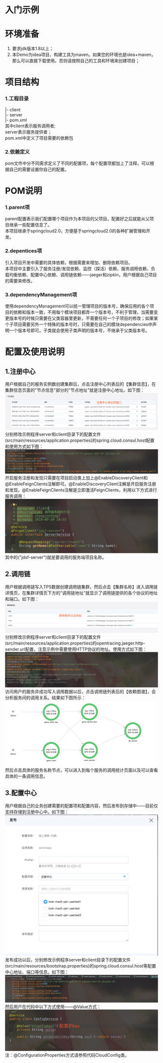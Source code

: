 # 入门示例

# 环境准备

1. 要求jdk版本1.8以上；<br />
2. 本Demo为idea项目，构建工具为maven。如果您的环境也是idea+maven，那么可以直接下载使用。否则请按照自己的工具和环境来创建项目；


# 项目结构

### 1.工程目录
|- client <br />
|- server <br />
|- pom.xml <br />
其中client表示服务调用者; <br />
server表示服务提供者；<br />
pom.xml中定义了项目需要的依赖包<br />

### 2.依赖定义
pom文件中分不同需求定义了不同的配置项，每个配置项都加上了注释，可以根据自己的需要设置你自己的配置。

# POM说明
### 1.parent项
parent配置表示我们配置哪个项目作为本项目的父项目，配置好之后就能从父项目继承一些配置信息了。<br />
本项目继承于springcloud2.0，方便基于springcloud2.0的各种扩展管理和开发。
### 2.depentices项
引入项目开发中需要的具体依赖，根据需要来增加、删除依赖项目。<br />
本项目中主要引入了服务注册/发现依赖、监控（探活）依赖、服务调用依赖、负载均衡依赖、配置中心依赖、调用链依赖——jaeger和zipkin，用户根据自己项目的需要来修改。
### 3.dependencyManagement项
使用dependencyManagement可以统一管理项目的版本号，确保应用的各个项目的依赖和版本一致，不用每个模块项目都弄一个版本号，不利于管理，当需要变更版本号的时候只需要在父类容器里更新，不需要任何一个子项目的修改；如果某个子项目需要另外一个特殊的版本号时，只需要在自己的模块dependencies中声明一个版本号即可。子类就会使用子类声明的版本号，不继承于父类版本号。


# 配置及使用说明
## 1.注册中心
用户根据自己的服务实例数创建集群后，点击注册中心列表后的【集群信息】，在集群信息页面的"节点信息"部分的"节点地址"就是注册中心地址。如下图：<br />
![集群地址](../../../../image/Internet-Middleware/JD-Distributed-Service-Framework/demo_cluster_nodes.png)<br />
分别修改示例程序server和client目录下的配置文件(src/main/resources/application.properties)的spring.cloud.consul.host配置和使用方式如下图：<br />
![配置使用](../../../../image/Internet-Middleware/JD-Distributed-Service-Framework/demo_cluster.png)<br />
开启服务注册和发现只需要在项目启动类上加上@EnableDiscoveryClient和@EnableFeignClients注解即可。@EnableDiscoveryClient注解是开启服务注册和发现，@EnableFeignClients注解是立即激活FeignClients，利用以下方式进行服务调用：<br />
![服务调用](../../../../image/Internet-Middleware/JD-Distributed-Service-Framework/demo_FeignClient.png)<br />
其中的("jdsf-server")就是要调用的服务端项目名称。



## 2.调用链
用户根据调用链写入TPS数据创建调用链集群，然后点击【集群名称】进入调用链详情页，在集群详情页下方的"调用链地址"就显示了调用链提供的各个协议的地址和端口。如下图：<br  />
![调用链地址](../../../../image/Internet-Middleware/JD-Distributed-Service-Framework/demo_callchain_addreslist.png)<br />
分别修改示例程序server和client目录下的配置文件(src/main/resources/application.properties)的opentracing.jaeger.http-sender.url配置，注意示例中需要使用HTTP协议的地址。使用方式如下图：<br />
![配置使用](../../../../image/Internet-Middleware/JD-Distributed-Service-Framework/demo_callchain_setting.png)<br />
访问用户的服务并成功写入调用数据以后，点击调用链列表后的【依赖图谱】，会分析服务间的调用关系。结果如下图所示：<br />
![调用图谱](../../../../image/Internet-Middleware/JD-Distributed-Service-Framework/demo_callchain_servicemap.png)<br />
然后点击具体的服务名称节点，可以进入到每个服务的调用统计页面以及可以查看具体的一条调用信息。

## 3.配置中心
用户根据自己的业务创建需要的配置项和配置内容，然后发布到存储中——目前仅支持存储到注册中心中。如下图：<br />
![发布配置](../../../../image/Internet-Middleware/JD-Distributed-Service-Framework/demo_config_deploy.png)<br />
发布成功以后，分别修改示例程序server和client目录下的配置文件(src/main/resources/bootstrap.properties)的spring.cloud.consul.host等配置中心地址、端口等信息。如下图：<br />
![配置设置](../../../../image/Internet-Middleware/JD-Distributed-Service-Framework/demo_config_setting.png)<br />
然后用户在代码中以下方式使用——@Value方式：<br />
![配置代码](../../../../image/Internet-Middleware/JD-Distributed-Service-Framework/demo_config_code.png)<br />
注：@ConfigurationProperties方式请参照代码CloudConfig类。
